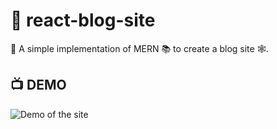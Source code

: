 # 📎 react-blog-site

💭 A simple implementation of MERN 📚 to create a blog site 🕸.

## 📺 DEMO

![Demo of the site](./src/DEMO/DEMO.gif)
